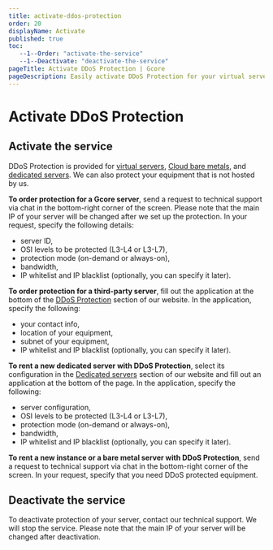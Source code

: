 ```yaml
---
title: activate-ddos-protection
order: 20
displayName: Activate
published: true
toc:
   --1--Order: "activate-the-service"
   --1--Deactivate: "deactivate-the-service"
pageTitle: Activate DDoS Protection | Gcore
pageDescription: Easily activate DDoS Protection for your virtual servers, bare metals in cloud, dedicated servers, and even third-party equipment.
---
```

# Activate DDoS Protection

## Activate the service

DDoS Protection is provided for <a href="https://gcore.com/cloud/compute-resources" target="_blank">virtual servers</a>, <a href="https://gcore.com/cloud/bare-metal-servers/" target="_blank">Cloud bare metals</a>, and <a href="https://gcore.com/hosting/dedicated/" target="_blank">dedicated servers</a>. We can also protect your equipment that is not hosted by us.

**To order protection for a Gcore server**, send a request to technical support via chat in the bottom-right corner of the screen. Please note that the main IP of your server will be changed after we set up the protection. In your request, specify the following details:

- server ID, 
- OSI levels to be protected (L3-L4 or L3-L7), 
- protection mode (on-demand or always-on), 
- bandwidth, 
- IP whitelist and IP blacklist (optionally, you can specify it later).

**To order protection for a third-party server**, fill out the application at the bottom of the <a href="https://gcore.com/ddos-protection" target="_blank">DDoS Protection</a> section of our website. In the application, specify the following:

*   your contact info, 
*   location of your equipment, 
*   subnet of your equipment, 
*   IP whitelist and IP blacklist (optionally, you can specify it later).

**To rent a new dedicated server with DDoS Protection**, select its configuration in the <a href="https://gcore.com/hosting/dedicated/" target="_blank">Dedicated servers</a> section of our website and fill out an application at the bottom of the page. In the application, specify the following:

*   server configuration, 
*   OSI levels to be protected (L3-L4 or L3-L7), 
*   protection mode (on-demand or always-on), 
*   bandwidth, 
*   IP whitelist and IP blacklist (optionally, you can specify it later).

**To rent a new instance or a bare metal server with DDoS Protection**, send a request to technical support via chat in the bottom-right corner of the screen. In your request, specify that you need DDoS protected equipment.

## Deactivate the service

To deactivate protection of your server, contact our technical support. We will stop the service. Please note that the main IP of your server will be changed after deactivation.
